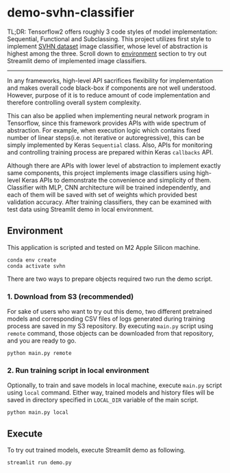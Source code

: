 # demo-svhn-classifier

TL;DR: Tensorflow2 offers roughly 3 code styles of model implementation: Sequential, Functional and Subclassing. This project utilizes first style to implement [SVHN dataset](http://ufldl.stanford.edu/housenumbers/) image classifier, whose level of abstraction is highest among the three. Scroll down to [environment](#environment) section to try out Streamlit demo of implemented image classifiers.

--- 

In any frameworks, high-level API sacrifices flexibility for implementation and makes overall code black-box if components are not well understood. However, purpose of it is to reduce amount of code implementation and therefore controlling overall system complexity. 

This can also be applied when implementing neural network program in Tensorflow, since this framework provides APIs with wide spectrum of abstraction. For example, when execution logic which contains fixed number of linear steps(i.e. not iterative or autoregressive), this can be simply implemented by Keras `Sequential` class. Also, APIs for monitoring and controlling training process are prepared within Keras `callbacks` API. 

Although there are APIs with lower level of abstraction to implement exactly same components, this project implements image classifiers using high-level Keras APIs to demonstrate the convenience and simplicity of them. Classifier with MLP, CNN architecture will be trained independently, and each of them will be saved with set of weights which provided best validation accuracy. After training classifiers, they can be examined with test data using Streamlit demo in local environment.

## Environment

This application is scripted and tested on M2 Apple Silicon machine.

```shell
conda env create
conda activate svhn
```

There are two ways to prepare objects required two run the demo script.

### 1. Download from S3 (recommended)

For sake of users who want to try out this demo, two different pretrained models and corresponding CSV files of logs generated during training process are saved in my S3 repository. By executing `main.py` script using `remote` command, those objects can be downloaded from that repository, and you are ready to go.

```shell
python main.py remote
```

### 2. Run training script in local environment

Optionally, to train and save models in local machine, execute `main.py` script using `local` command. Either way, trained models and history files will be saved in directory specified in `LOCAL_DIR` variable of the main script.

```shell
python main.py local
```

## Execute

To try out trained models, execute Streamlit demo as following.

```shell
streamlit run demo.py
```